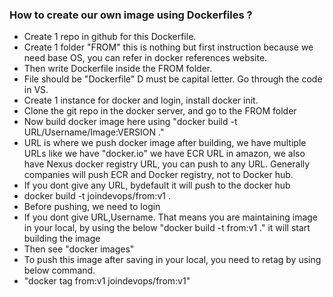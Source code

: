 ### How to create our own image using Dockerfiles ?
- Create 1 repo in github for this Dockerfile.
- Create 1 folder "FROM" this is nothing but first instruction because we need base OS, you can refer in
  docker references website.
- Then write Dockerfile inside the FROM folder.
- File should be "Dockerfile" D must be capital letter. Go through the code in VS.
- Create 1 instance for docker and login, install docker init.
- Clone the git repo in the docker server, and go to the FROM folder
- Now build docker image here using "docker build -t URL/Username/Image:VERSION ."
- URL is where we push docker image after building, we have multiple URLs like we have "docker.io" we have ECR
  URL in amazon, we also have Nexus docker registry URL, you can push to any URL. Generally companies will
  push ECR and Docker registry, not to Docker hub.
- If you dont give any URL, bydefault it will push to the docker hub
- docker build -t joindevops/from:v1 .
- Before pushing, we need to login
- If you dont give URL,Username. That means you are maintaining image in your local, by using the below
  "docker build -t from:v1 ." it will start building the image
- Then see "docker images"
- To push this image after saving in your local, you need to retag by using below command.
- "docker tag from:v1 joindevops/from:v1"
